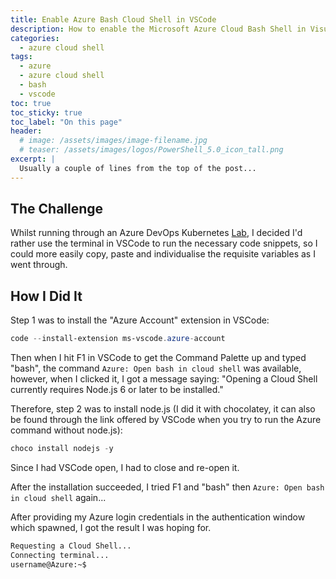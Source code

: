 ```yaml
---
title: Enable Azure Bash Cloud Shell in VSCode
description: How to enable the Microsoft Azure Cloud Bash Shell in Visual Studio Code
categories:
  - azure cloud shell
tags:
  - azure
  - azure cloud shell
  - bash
  - vscode
toc: true
toc_sticky: true
toc_label: "On this page"
header:
  # image: /assets/images/image-filename.jpg
  # teaser: /assets/images/logos/PowerShell_5.0_icon_tall.png
excerpt: |
  Usually a couple of lines from the top of the post...
---
```


## The Challenge

Whilst running through an Azure DevOps Kubernetes [Lab](https://azuredevopslabs.com/labs/vstsextend/kubernetes/),
I decided I'd rather use the terminal in VSCode to run the necessary code snippets, so I could more easily copy,
 paste and individualise the requisite variables as I went through.

## How I Did It

Step 1 was to install the "Azure Account" extension in VSCode:

```powershell
code --install-extension ms-vscode.azure-account
```

Then when I hit F1 in VSCode to get the Command Palette up and typed "bash", the command `Azure: Open bash in cloud
shell` was available, however, when I clicked it, I got a message saying: "Opening a Cloud Shell currently requires
Node.js 6 or later to be installed."

Therefore, step 2 was to install node.js (I did it with chocolatey, it can also be found through the link offered
by VSCode when you try to run the Azure command without node.js):

```powershell
choco install nodejs -y
```

Since I had VSCode open, I had to close and re-open it.

After the installation succeeded, I tried F1 and "bash" then `Azure: Open bash in cloud
shell` again...

After providing my Azure login credentials in the authentication window which spawned, I got the result I
was hoping for.

```bash
Requesting a Cloud Shell...
Connecting terminal...
username@Azure:~$
```